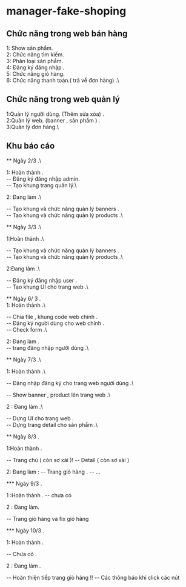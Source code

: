 # manager-fake-shoping

## Chức năng trong web bán hàng

1: Show sản phẩm. \
2: Chức năng tìm kiếm. \
3: Phân loại sản phẩm. \
4: Đăng ký đăng nhập . \
5: Chức năng giỏ hàng. \
6: Chức năng thanh toán.( trả về đơn hàng) .\

## Chức năng trong web quản lý

1:Quản lý người dùng. (Thêm sửa xóa) .\
2:Quản lý web. (banner , sản phẩm ) .\
3:Quản lý đơn hàng.\

## Khu báo cáo

\*\* Ngày 2/3 .\

1: Hoàn thành .\
-- Đăng ký đăng nhập admin.\
-- Tạo khung trang quản lý.\

2: Đang làm .\

-- Tạo khung và chức năng quản lý banners .\
-- Tạo khung và chức năng quản lý products .\

\*\* Ngày 3/3 .\

1:Hoàn thành .\

-- Tạo khung và chức năng quản lý banners .\
-- Tạo khung và chức năng quản lý products .\

2:Đang làm .\

-- Đăng ký đăng nhập user .\
-- Tạo khung UI cho trang web .\

\*\* Ngày 6/ 3 .\
1: Hoàn thành .\

-- Chia file , khung code web chính .\
-- Đăng ký người dùng cho web chính .\
-- Check form .\

2: Đang làm .\
-- trang đăng nhập người dùng .\

\*\* Ngày 7/3 .\

1: Hoàn thành .\

-- Đăng nhập đăng ký cho trang web người dùng .\

-- Show banner , product lên trang web .\

2 : Đang làm .\

-- Dựng UI cho trang web .\
 -- Dựng trang detail cho sản phẩm .\

\*\* Ngày 8/3 .

1:Hoàn thành .

-- Trang chủ ( còn sơ xài )!
-- Detail ( còn sơ xài )

2: Đang làm :
-- Trang giỏ hàng .
-- ...

\*\*\* Ngày 9/3 .

1 :Hoàn thành .
-- chưa có

2 : Đang làm.

-- Trang giỏ hàng và fix giỏ hàng

\*\*\* Ngày 10/3 .

1: Hoàn thành .

-- Chưa có .

2 : Đang làm .

-- Hoàn thiện tiếp trang giỏ hàng !!
-- Các thông báo khi click các nút
